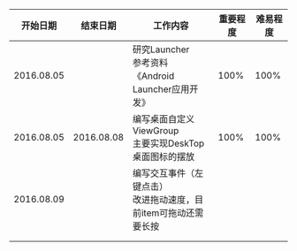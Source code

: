 | 开始日期 | 结束日期 | 工作内容 | 重要程度 | 难易程度 | 
| -------- | -------- | -------- | -------- |--------- | 
|2016.08.05||研究Launcher <br />参考资料《Android Launcher应用开发》|100%|100%|
|2016.08.05|2016.08.08|编写桌面自定义ViewGroup <br />主要实现DeskTop桌面图标的摆放 <br /> |100%|100%|
|2016.08.09||编写交互事件（左键点击）<br />改进拖动速度，目前item可拖动还需要长按||
|||||
|||||
